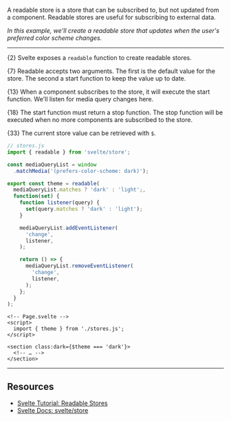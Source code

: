 A readable store is a store that can be subscribed to, but not updated from a component. Readable stores are useful for subscribing to external data.

*In this example, we'll create a readable store that updates when the user's preferred color scheme changes.*

---

{2} Svelte exposes a `readable` function to create readable stores.

{7} Readable accepts two arguments. The first is the default value for the store. The second a start function to keep the value up to date.

{13} When a component subscribes to the store, it will execute the start function. We'll listen for media query changes here.

{18} The start function must return a stop function. The stop function will be executed when no more components are subscribed to the store.

{33} The current store value can be retrieved with `$`.

```js
// stores.js
import { readable } from 'svelte/store';

const mediaQueryList = window
  .matchMedia('(prefers-color-scheme: dark)');

export const theme = readable(
  mediaQueryList.matches ? 'dark' : 'light';,
  function(set) {
    function listener(query) {
      set(query.matches ? 'dark' : 'light');
    }

    mediaQueryList.addEventListener(
      'change',
      listener,
    );

    return () => {
      mediaQueryList.removeEventListener(
        'change',
        listener,
      );
    };
  }
);
```

```svelte
<!-- Page.svelte -->
<script>
  import { theme } from './stores.js';
</script>

<section class:dark={$theme === 'dark'}>
  <!-- … -->
</section>
```

---

## Resources

- [Svelte Tutorial: Readable Stores](https://learn.svelte.dev/tutorial/readable-stores)
- [Svelte Docs: svelte/store](https://svelte.dev/docs/svelte-store#readable)
